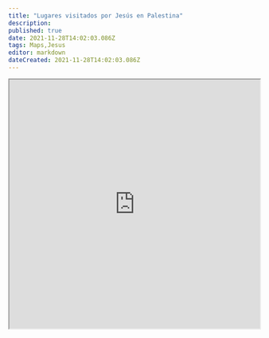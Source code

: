 ```yaml
---
title: "Lugares visitados por Jesús en Palestina"
description: 
published: true
date: 2021-11-28T14:02:03.086Z
tags: Maps,Jesus
editor: markdown
dateCreated: 2021-11-28T14:02:03.086Z
---
```



<iframe src="https://www.google.com/maps/d/embed?mid=1WEfZArBKQn5twlGYEPv1waWdmzCDFWo&ehbc=2E312F" width="100%" height="500px"></iframe>